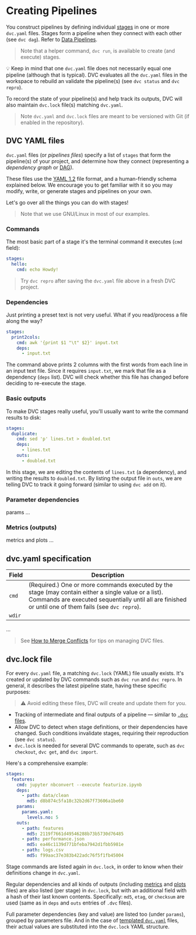 # Creating Pipelines

You construct pipelines by defining individual
[stages](/doc/command-reference/run) in one or more `dvc.yaml` files. Stages
form a pipeline when they connect with each other (see `dvc dag`). Refer to
[Data Pipelines](/doc/start/data-pipelines).

> Note that a helper command, `dvc run`, is available to create (and execute)
> stages.

💡 Keep in mind that one `dvc.yaml` file does not necessarily equal one pipeline
(although that is typical). DVC evaluates all the `dvc.yaml` files in the
<abbr>workspace</abbr> to rebuild an validate the pipeline(s) (see `dvc status`
and `dvc repro`).

To record the state of your pipeline(s) and help track its <abbr>outputs</abbr>,
DVC will also maintain `dvc.lock` file(s) matching `dvc.yaml`.

> Note `dvc.yaml` and `dvc.lock` files are meant to be versioned with Git (if
> enabled in the <abbr>repository</abbr>).

## DVC YAML files

`dvc.yaml` files (or _pipelines files_) specify a list of `stages` that form the
pipeline(s) of your project, and determine how they connect (representing a
_dependency graph_ or [DAG](/doc/command-reference/dag)).

These files use the [YAML 1.2](https://yaml.org/) file format, and a
human-friendly schema explained below. We encourage you to get familiar with it
so you may modify, write, or generate stages and pipelines on your own.

Let's go over all the things you can do with stages!

> Note that we use GNU/Linux in most of our examples.

### Commands

The most basic part of a stage it's the terminal command it executes (`cmd`
field):

```yaml
stages:
  hello:
    cmd: echo Howdy!
```

> Try `dvc repro` after saving the `dvc.yaml` file above in a fresh <abbr>DVC
> project</abbr>.

### Dependencies

Just printing a preset text is not very useful. What if you read/process a file
along the way?

```yaml
stages:
  print2cols:
    cmd: awk '{print $1 "\t" $2}' input.txt
    deps:
      - input.txt
```

The command above prints 2 columns with the first words from each line in an
input text file. Since it requires `input.txt`, we mark that file as a
<abbr>dependency</abbr> (`deps` list). DVC will check whether this file has
changed before deciding to re-execute the stage.

### Basic outputs

To make DVC stages really useful, you'll usually want to write the command
results to disk:

```yaml
stages:
  duplicate:
    cmd: sed 'p' lines.txt > doubled.txt
    deps:
      - lines.txt
    outs:
      - doubled.txt
```

In this stage, we are editing the contents of `lines.txt` (a dependency), and
writing the results to `doubled.txt`. By listing the <abbr>output</abbr> file in
`outs`, we are telling DVC to track it going forward (similar to using `dvc add`
on it).

### Parameter dependencies

params ...

### Metrics (outputs)

metrics and plots ...

## dvc.yaml specification

| Field  | Description                                                                                                                                                                                                   |
| ------ | ------------------------------------------------------------------------------------------------------------------------------------------------------------------------------------------------------------- |
| `cmd`  | (Required.) One or more commands executed by the stage (may contain either a single value or a list). Commands are executed sequentially until all are finished or until one of them fails (see `dvc repro`). |
| `wdir` |                                                                                                                                                                                                               |

...

> See [How to Merge Conflicts](/doc/user-guide/how-to/merge-conflicts) for tips
> on managing DVC files.

## dvc.lock file

For every `dvc.yaml` file, a matching `dvc.lock` (YAML) file usually exists.
It's created or updated by DVC commands such as `dvc run` and `dvc repro`. In
general, it describes the latest pipeline state, having these specific purposes:

> ⚠️ Avoid editing these files, DVC will create and update them for you.

- Tracking of intermediate and final <abbr>outputs</abbr> of a pipeline —
  similar to [`.dvc` files](#dvc-files).
- Allow DVC to detect when stage definitions, or their <abbr>dependencies</abbr>
  have changed. Such conditions invalidate stages, requiring their reproduction
  (see `dvc status`).
- `dvc.lock` is needed for several DVC commands to operate, such as
  `dvc checkout`, `dvc get`, and `dvc import`.

Here's a comprehensive example:

```yaml
stages:
  features:
    cmd: jupyter nbconvert --execute featurize.ipynb
    deps:
      - path: data/clean
        md5: d8b874c5fa18c32b2d67f73606a1be60
    params:
      params.yaml:
        levels.no: 5
    outs:
      - path: features
        md5: 2119f7661d49546288b73b5730d76485
      - path: performance.json
        md5: ea46c1139d771bfeba7942d1fbb5981e
      - path: logs.csv
        md5: f99aac37e383b422adc76f5f1fb45004
```

Stage commands are listed again in `dvc.lock`, in order to know when their
definitions change in `dvc.yaml`.

Regular <abbr>dependencies</abbr> and all kinds of <abbr>outputs</abbr>
(including [metrics](/doc/command-reference/metrics) and
[plots](/doc/command-reference/plots) files) are also listed (per stage) in
`dvc.lock`, but with an additional field with a hash of their last known
contents. Specifically: `md5`, `etag`, or `checksum` are used (same as in `deps`
and `outs` entries of `.dvc` files).

Full <abbr>parameter dependencies</abbr> (key and value) are listed too (under
`params`), grouped by parameters file. And in the case of
[templated `dvc.yaml`](/doc/user-guide/dvc-files/advanced-dvc.yaml) files, their
actual values are substituted into the `dvc.lock` YAML structure.
